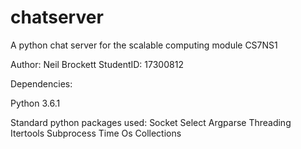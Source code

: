 # chatserver
A python chat server for the scalable computing module CS7NS1

Author: Neil Brockett
StudentID: 17300812

Dependencies:

Python 3.6.1

Standard python packages used:
Socket
Select
Argparse
Threading
Itertools
Subprocess
Time
Os
Collections





